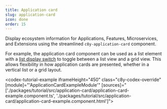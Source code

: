 ```yaml
---
title: Application card
slug: application-card
icon: done
order: 15
---
```


<!-- markdownlint-disable MD025 -->
<!-- markdownlint-disable MD033 -->
<!-- markdownlint-disable MD051 -->

Display ecosystem information for Applications, Features, Microservices, and Extensions
using the streamlined `c8y-application-card` component.

For example, the application card component can be used as a list element with a
[list display switch](#/components/list-display-switch/) to toggle between a list view and a grid
view. This allows flexibility in how application cards are presented, whether in a vertical list or
a grid layout.

<codex-tutorial-example iframeHeight="450" class="c8y-codex-override"
[module]="'ApplicationCardExampleModule'"
[sources]="['./packages/tutorial/src/application-card/application-card-example.component.ts', './packages/tutorial/src/application-card/application-card-example.component.html']"></codex-tutorial-example>
